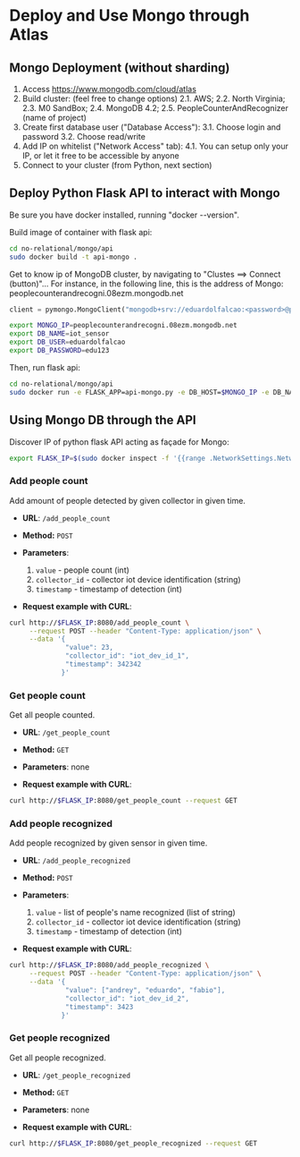 # Deploy and Use Mongo through Atlas

## Mongo Deployment (without sharding)

1. Access https://www.mongodb.com/cloud/atlas 
2. Build cluster: (feel free to change options)
    2.1. AWS; 
    2.2. North Virginia; 
    2.3. M0 SandBox; 
    2.4. MongoDB 4.2; 
    2.5. PeopleCounterAndRecognizer (name of project)
3. Create first database user ("Database Access"): 
    3.1. Choose login and password
    3.2. Choose read/write
4. Add IP on whitelist ("Network Access" tab):
    4.1. You can setup only your IP, or let it free to be accessible by anyone
5. Connect to your cluster (from Python, next section)

## Deploy Python Flask API to interact with Mongo

Be sure you have docker installed, running "docker --version".

Build image of container with flask api:
```bash
cd no-relational/mongo/api
sudo docker build -t api-mongo .
```

Get to know ip of MongoDB cluster, by navigating to "Clustes ==> Connect (button)"...
For instance, in the following line, this is the address of Mongo: peoplecounterandrecogni.08ezm.mongodb.net
```python
client = pymongo.MongoClient("mongodb+srv://eduardolfalcao:<password>@peoplecounterandrecogni.08ezm.mongodb.net/<dbname>?retryWrites=true&w=majority")
```

```bash
export MONGO_IP=peoplecounterandrecogni.08ezm.mongodb.net
export DB_NAME=iot_sensor
export DB_USER=eduardolfalcao
export DB_PASSWORD=edu123
```

Then, run flask api:
```bash
cd no-relational/mongo/api
sudo docker run -e FLASK_APP=api-mongo.py -e DB_HOST=$MONGO_IP -e DB_NAME=$DB_NAME -e DB_USER=$DB_USER -e DB_PASSWORD=$DB_PASSWORD api-mongo:latest
```

## Using Mongo DB through the API

Discover IP of python flask API acting as façade for Mongo:
```bash
export FLASK_IP=$(sudo docker inspect -f '{{range .NetworkSettings.Networks}}{{.IPAddress}}{{end}}' $(sudo docker ps | grep mongo | cut -f 1 -d ' '))
```

### Add people count
Add amount of people detected by given collector in given time.

* **URL**: `/add_people_count`
* **Method:** `POST`
* **Parameters**:
    1. `value` - people count (int)
    2. `collector_id` - collector iot device identification (string)
    3. `timestamp` - timestamp of detection (int)

* **Request example with CURL**:
```bash
curl http://$FLASK_IP:8080/add_people_count \
     --request POST --header "Content-Type: application/json" \
     --data '{
              "value": 23, 
              "collector_id": "iot_dev_id_1", 
              "timestamp": 342342
             }'
```

### Get people count
Get all people counted.

* **URL**: `/get_people_count`
* **Method:** `GET`
* **Parameters**: none

* **Request example with CURL**:
```bash
curl http://$FLASK_IP:8080/get_people_count --request GET 
```

### Add people recognized
Add people recognized by given sensor in given time.

* **URL**: `/add_people_recognized`
* **Method:** `POST`
* **Parameters**:
    1. `value` - list of people's name recognized (list of string)
    2. `collector_id` - collector iot device identification (string)
    3. `timestamp` - timestamp of detection (int)

* **Request example with CURL**:
```bash
curl http://$FLASK_IP:8080/add_people_recognized \
     --request POST --header "Content-Type: application/json" \
     --data '{
              "value": ["andrey", "eduardo", "fabio"], 
              "collector_id": "iot_dev_id_2", 
              "timestamp": 3423
             }'
```

### Get people recognized
Get all people recognized.

* **URL**: `/get_people_recognized`
* **Method:** `GET`
* **Parameters**: none

* **Request example with CURL**:
```bash
curl http://$FLASK_IP:8080/get_people_recognized --request GET 
```

